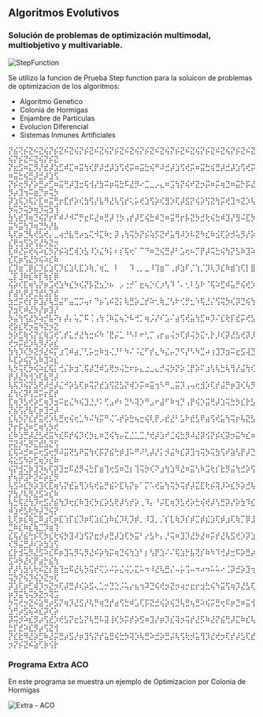 ## Algoritmos Evolutivos
### Solución de problemas de optimización multimodal, multiobjetivo y multivariable.

![StepFunction](https://user-images.githubusercontent.com/92269511/235036896-a5e4cef1-0320-4f76-a1cc-4f6ffa0c0021.png)

Se utilizo la funcion de Prueba Step function para la soluicon de problemas de optimizacion de los algoritmos:
- Algoritmo Genetico
- Colonia de Hormigas
- Enjambre de Partículas
- Evolucion Diferencial
- Sistemas Inmunes Artificiales

⡝⣮⢝⡮⣝⠮⣝⢮⡝⡮⣝⠮⣝⢮⡝⡮⣝⠮⣝⢮⡝⡮⣝⠮⣝⢮⡝⡮⣝⠮⣝⢮⡝⡮⣝⠮⣝⢮⡝⡮⣝⠮⣝⢮⡝⡮⣝⠮⣝⢮⡝⡮⣝⠮⣝⢮⡝⡮⣝
⡝⣖⣫⠶⣍⡻⡜⣞⡼⣱⣋⠾⣍⠶⣭⢳⢎⡟⡼⣚⡼⣱⢫⢞⡭⠶⣭⣓⢮⠛⠼⣚⡼⣱⢫⢞⡭⠶⣭⣓⢮⣛⡼⣚⡼⣱⢫⢞⡭⠶⣭⣓⢮⣛⡼⣚⡼⣱⢫
⡝⡮⢖⡻⡜⡵⣛⡴⣋⠶⣭⢛⡼⣹⣒⢯⢺⡜⣳⠭⡶⢭⣓⠯⣜⡻⠔⣉⣀⡠⣄⠶⣩⢳⡝⢮⠞⣝⡲⡭⠶⡭⢶⣙⠶⣭⡓⡯⣜⡻⡴⣹⢲⠭⣶⡙⡶⢭⡳
⡽⣱⢯⡱⢯⡕⣏⠶⣭⢛⡖⣏⡞⡵⢎⣳⢫⡜⣧⠻⣜⢧⢫⡞⢅⡥⢞⣱⢫⡵⢎⣻⡱⢏⡼⣫⡝⢮⡵⢫⣝⢳⡭⢞⣹⠲⣝⡱⢧⡳⢭⡳⢭⡳⢶⡹⢭⣳⢹
⣳⢣⣞⡹⢶⣙⢮⡝⡖⠏⠾⠜⠺⠍⡛⣖⠯⣜⠶⣛⡼⢘⡳⢠⡞⡼⣋⢮⣓⠾⣙⠶⣭⢛⡖⡧⣝⡳⣚⢗⢮⣓⠾⣹⡜⣻⠬⣏⡳⣭⠳⣭⢳⡹⢶⣙⡳⡜⣧
⢧⢏⡶⣙⢧⢞⣣⢞⡄⣀⢴⡚⣧⢛⡴⣢⢍⠺⣍⠷⡂⡽⢠⢳⢭⡳⡝⡮⢵⡫⣝⠞⣥⢻⠼⡱⠧⣝⠳⣎⠷⣪⢏⡵⡺⢥⡻⡜⡵⣎⢟⣲⢫⡵⢫⣜⡳⣝⡲
⣏⠾⣜⡭⢞⢮⠵⣎⡳⡝⡮⢵⣋⢾⡱⣣⠸⡱⣌⠳⡅⠆⡎⢯⢖⠁⠉⠙⠶⣙⢮⣛⡼⠃⣡⢖⠦⡉⡟⡼⢭⣓⢮⢳⡝⣣⠷⣹⠵⣎⢏⡶⢫⣜⡳⢮⠵⣎⠷
⣎⡹⣶⢉⡿⣎⡹⣎⣱⢏⡹⣎⣱⢇⣏⡱⢷⡈⢶⣁⠀⠇⠀⠀⠹⢀⡀⣀⠸⢹⣶⠉⢀⡾⣱⠏⡈⢱⡈⡹⢇⡹⣎⠷⣾⢱⢏⡇⣿⣈⡏⣸⠷⣎⠷⡏⢷⡎⡿
⢮⡵⢎⣏⢶⢣⡝⡶⣩⢞⣱⠳⣎⡳⢎⡝⡧⣝⣢⡑⠦⠀⡠⢐⡚⠁⣖⢦⡑⢎⡰⢣⠹⠈⠄⢂⠇⣣⠗⠈⢯⠵⣋⠾⣥⡛⢮⢞⡱⡞⣼⢣⢟⡼⣙⣞⣣⡝⣞
⣳⣚⡭⢞⡎⡷⣹⡜⢧⣛⣬⠋⣤⣉⡩⢤⠆⠙⡦⢡⠮⣝⡅⢧⣛⡵⣈⡞⠵⢂⢷⣈⢣⠗⢊⡛⣂⠱⢯⣘⡌⢫⢭⡳⢎⡽⣙⢮⢳⡝⣲⢏⠾⣜⡳⡜⡶⣹⡜
⡳⣬⢳⢫⣜⡳⢵⡚⣧⠝⡆⡼⡄⢥⡉⠯⢈⢠⢳⢈⠷⣍⢦⡑⠧⢚⡁⢶⡨⡜⠎⣡⠌⣴⢫⢞⣥⢳⣋⠶⡹⠌⣎⢗⡏⣞⡭⢞⣣⢞⡵⣎⢟⡲⣭⠳⣝⡲⣝
⡳⡵⣋⢷⢪⡝⣎⢷⣩⢞⢁⡞⣅⡚⣜⢳⣒⠮⠳⠈⣟⡬⣁⠘⠣⠇⠖⢃⡉⢠⡖⣤⢬⡲⢏⡾⢬⡳⣍⢂⡗⡸⢎⡽⣜⣣⢞⡽⡸⢞⡲⡭⣞⡱⢧⡻⡜⡵⣎
⣳⢳⡹⢎⡳⣝⡺⣜⠮⡍⣰⢉⠾⣴⡈⢃⡥⣒⠷⣲⢌⡘⠃⠳⠌⠨⣌⠋⡞⣄⠳⣌⡤⡙⠫⡜⠣⠳⣉⠴⢰⣹⡹⣲⠭⣖⣫⢼⣙⠧⣏⡵⢮⡝⣣⠷⣹⠵⣎
⢧⡳⢭⢏⡳⢮⠵⣎⢯⡅⢚⡌⡷⣲⢁⢯⡼⣙⠾⣡⢟⡲⢬⣓⠖⡦⣄⣐⣀⣄⡚⢬⡳⡝⡵⢈⡟⡵⠍⣰⢣⢧⣓⢧⢻⡜⣬⢳⢎⡟⡼⣜⡳⢺⡱⢏⣧⢛⡼
⢧⢯⡹⢮⡝⣣⢟⡼⣚⡼⣌⠚⡵⣣⢏⡶⢭⡝⣞⣱⢫⣝⣣⡝⢾⡱⡭⠶⣭⢲⠣⠛⣀⣭⡹⢠⢤⢖⣺⡱⢏⡞⣬⡛⡶⣹⢎⢧⡻⣜⢳⢎⡽⢣⣛⡭⡖⣏⡞
⣏⢶⡹⣣⢞⡵⣋⢶⡹⣲⠭⣖⣌⠳⢮⣹⣘⡘⠅⢋⣠⠞⠆⣙⠣⢽⡱⠛⣠⠖⣼⠋⠷⢲⡙⢠⡟⢮⡱⣭⢛⡼⣱⢭⣓⡳⣎⡗⣣⡝⣮⢫⡜⣧⢏⡶⣹⣚⡼
⣎⢧⡳⡝⣎⡞⣭⢞⡱⢧⣛⢖⢮⢖⣁⠳⠬⢳⡭⠛⢌⠡⡞⡵⣓⢦⣒⢮⢇⡟⡠⣞⣜⠃⣡⠗⣞⣣⠟⣴⢫⢞⣥⢳⢭⡖⢧⣝⣣⡝⡖⡯⣜⠶⣋⢶⢣⡳⢞
⣎⠷⣱⣛⡼⣜⣣⢞⣭⠳⣎⠯⡞⢮⡹⢎⡳⣆⠶⣙⢮⢳⡤⣍⣈⣁⣉⡘⢞⡼⣱⠞⣈⢮⣓⡻⠼⣜⡽⢪⡝⡮⢎⡽⡲⣭⠳⣎⠶⡭⣝⡺⢥⡻⣍⣞⣣⣝⢫
⣎⢯⠵⣚⠶⡭⢖⣫⢖⡻⠼⣭⢝⣣⠟⣭⢳⢎⡯⡝⣮⢓⡾⣸⠥⠛⠜⢃⡼⡜⡅⡺⣬⠳⣎⡽⣹⢲⢭⡳⢭⣳⢫⠞⣵⢣⡟⡼⣙⢮⣕⣫⠳⡵⣋⢶⡱⣎⠷
⢮⡝⣺⢍⡷⣹⡹⢦⢏⡽⣹⣒⠯⣜⡻⢬⣓⡏⣶⢹⢖⣫⠶⣙⡆⢹⢭⡳⢎⠝⣰⢳⣱⠻⣜⠶⣭⢣⠷⣩⢗⡎⣗⡻⣬⢳⣚⡵⢫⡞⢦⡽⣩⠗⣝⠮⡵⣎⡻
⢧⣫⠵⣎⡳⡵⣹⢎⣏⢶⢣⡝⣞⣥⢻⡱⢧⢞⣥⡛⣮⠕⣏⢧⡝⡦⠁⡍⠡⢞⣥⢳⢭⡳⢭⡞⡼⣍⣏⢗⡮⢽⡸⠵⣎⡳⡵⣚⢧⡝⣳⡜⢧⡻⣜⣫⠵⣎⠷
⢧⣓⢯⣜⢳⡹⢖⣫⡜⣮⢳⡹⢖⣎⠷⣹⢎⡳⣎⡵⣣⢟⡼⢣⡞⡵⢀⠹⡄⠘⡬⣏⢶⡹⣣⢞⡵⣓⢮⢞⡼⢣⣛⡽⡜⡵⣳⠹⣎⠾⣱⢞⣣⢗⡳⡼⣙⢮⡝
⣇⢏⡶⣎⢷⣉⠿⣰⢏⡶⣏⢱⡏⣎⡹⡶⢏⣱⣎⣱⠷⣎⡹⢇⡹⡾⡀⠸⣹⡀⡈⡎⣇⢷⡹⡎⡾⣉⡾⣎⣱⢏⡾⣰⢏⢷⡉⡿⣸⣉⠷⣎⠷⣎⢷⣉⡹⣶⢹
⣎⢯⡜⣮⢓⡮⢏⡳⣎⢗⢮⡳⣹⠼⣱⢫⡝⣖⡺⡴⣛⡼⣱⢏⡳⣭⠃⡔⣣⠗⡄⡘⢭⠶⣹⡹⣜⡳⣜⠶⡭⡞⣜⢧⣫⢞⡱⡽⣱⢎⡻⣬⣛⡼⢎⡵⣳⣱⢫
⣎⡗⣺⢥⡻⣜⣫⠵⣎⠯⡶⣹⢥⡻⢥⡻⣜⠮⡵⢳⡭⢶⣙⢮⢳⣱⠃⡆⢣⡟⣱⠌⠌⢯⣱⡓⣧⢝⡎⠷⠳⠹⢚⡼⣒⠯⡵⣛⡴⣫⠵⡳⣜⢎⡟⣴⡓⣮⢳
⡞⡼⢣⣳⢣⢗⠮⣝⡎⣷⢹⣒⠯⣜⢧⡳⢭⡞⢍⡡⠬⡥⣌⢬⡡⣍⠥⠲⠸⣜⢧⣛⡌⠤⡥⢩⠤⠲⠴⠲⠥⠥⠔⢈⡽⣚⡵⣹⢲⢭⡳⡝⢮⡹⢮⡱⣝⡲⢏
⡽⣱⢏⡶⣋⢾⡹⡲⣝⡲⢏⡼⣛⡼⢎⡵⣫⢄⣁⡒⣙⣑⡨⢥⡔⣦⢲⠽⣙⢮⢞⡲⣝⡲⢴⡒⣖⡖⣲⣓⢮⠳⣭⢫⢶⡹⣜⣣⢏⡶⡹⣭⢳⢭⡳⣝⡲⢽⣩
⡳⢭⢞⡲⣝⠮⣵⢛⡴⣫⡝⢶⡹⣜⣫⡜⢧⡛⢶⣙⡞⣴⢫⣓⠾⣡⢏⡯⣝⣚⢮⡵⢮⣙⢧⣛⢦⣛⠵⢮⡭⣛⢖⠯⡶⣙⠶⣭⢺⣱⢛⡴⣫⢮⠵⣎⡽⢎⡵
⡽⢭⡺⠵⣎⡻⡴⢫⣞⡱⢞⣣⡝⣖⣣⡝⢧⣛⠧⣽⢸⢎⡳⡭⡞⡵⣫⠶⣹⡜⡶⡹⣎⢽⡲⢭⡞⣜⡫⠷⣜⡝⣮⢛⡼⣍⠷⣎⢧⣓⡏⣞⠵⣎⡻⡴⢫⣝⢺
⡝⣎⣗⠻⣜⡵⣋⠷⣜⡭⣛⡴⣫⡜⡶⣹⢣⡝⡞⣥⣛⢮⣓⡳⢽⡱⢧⣛⠵⣚⡵⣛⡬⢧⢫⢗⡺⣥⢻⡹⣜⢞⡲⢏⡞⡼⣣⢏⣞⡲⡝⡮⣝⠮⣵⢋⡷⢪⡗

### Programa Extra ACO
En este programa se muestra un ejemplo de Optimizacion por Colonia de Hormigas

![Extra - ACO](https://user-images.githubusercontent.com/92269511/235329591-63610996-076b-401f-9f8f-03c457aca95c.png)
